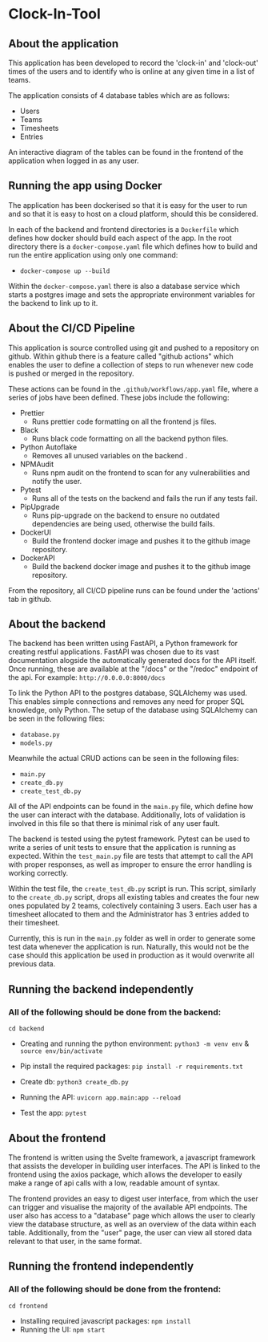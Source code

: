 # Clock-In-Tool

## About the application

This application has been developed to record the 'clock-in' and 'clock-out' times of the users and to identify who is online at any given time in a list of teams.

The application consists of 4 database tables which are as follows:

- Users
- Teams
- Timesheets
- Entries

An interactive diagram of the tables can be found in the frontend of the application when logged in as any user.

## Running the app using Docker

The application has been dockerised so that it is easy for the user to run and so that it is easy to host on a cloud platform, should this be considered.

In each of the backend and frontend directories is a `Dockerfile` which defines how docker should build each aspect of the app. In the root directory there is a `docker-compose.yaml` file which defines how to build and run the entire application using only one command:

- `docker-compose up --build`

Within the `docker-compose.yaml` there is also a database service which starts a postgres image and sets the appropriate environment variables for the backend to link up to it.

## About the CI/CD Pipeline

This application is source controlled using git and pushed to a repository on github. Within github there is a feature called "github actions" which enables the user to define a collection of steps to run whenever new code is pushed or merged in the repository.

These actions can be found in the `.github/workflows/app.yaml` file, where a series of jobs have been defined. These jobs include the following:

- Prettier
  - Runs prettier code formatting on all the frontend js files.
- Black
  - Runs black code formatting on all the backend python files.
- Python Autoflake
  - Removes all unused variables on the backend .
- NPMAudit
  - Runs npm audit on the frontend to scan for any vulnerabilities and notify the user.
- Pytest
  - Runs all of the tests on the backend and fails the run if any tests fail.
- PipUpgrade
  - Runs pip-upgrade on the backend to ensure no outdated dependencies are being used, otherwise the build fails.
- DockerUI
  - Build the frontend docker image and pushes it to the github image repository.
- DockerAPI
  - Build the backend docker image and pushes it to the github image repository.

From the repository, all CI/CD pipeline runs can be found under the 'actions' tab in github.

## About the backend

The backend has been written using FastAPI, a Python framework for creating restful applications. FastAPI was chosen due to its vast documentation alogside the automatically generated docs for the API itself. Once running, these are available at the "/docs" or the "/redoc" endpoint of the api. For example:
`http://0.0.0.0:8000/docs`

To link the Python API to the postgres database, SQLAlchemy was used. This enables simple connections and removes any need for proper SQL knowledge, only Python. The setup of the database using SQLAlchemy can be seen in the following files:

- `database.py`
- `models.py`

Meanwhile the actual CRUD actions can be seen in the following files:

- `main.py`
- `create_db.py`
- `create_test_db.py`

All of the API endpoints can be found in the `main.py` file, which define how the user can interact with the database. Additionally, lots of validation is involved in this file so that there is minimal risk of any user fault.

The backend is tested using the pytest framework. Pytest can be used to write a series of unit tests to ensure that the application is running as expected. Within the `test_main.py` file are tests that attempt to call the API with proper responses, as well as improper to ensure the error handling is working correctly.

Within the test file, the `create_test_db.py` script is run. This script, similarly to the `create_db.py` script, drops all existing tables and creates the four new ones populated by 2 teams, colectively containing 3 users. Each user has a timesheet allocated to them and the Administrator has 3 entries added to their timesheet.

Currently, this is run in the `main.py` folder as well in order to generate some test data whenever the application is run. Naturally, this would not be the case should this application be used in production as it would overwrite all previous data.

## Running the backend independently

### All of the following should be done from the backend:

`cd backend`

- Creating and running the python environment:
  `python3 -m venv env` &
  `source env/bin/activate`

- Pip install the required packages:
  `pip install -r requirements.txt`

- Create db:
  `python3 create_db.py`
- Running the API:
  `uvicorn app.main:app --reload`
- Test the app:
  `pytest`

## About the frontend

The frontend is written using the Svelte framework, a javascript framework that assists the developer in building user interfaces. The API is linked to the frontend using the axios package, which allows the developer to easily make a range of api calls with a low, readable amount of syntax.

The frontend provides an easy to digest user interface, from which the user can trigger and visualise the majority of the available API endpoints. The user also has access to a "database" page which allows the user to clearly view the database structure, as well as an overview of the data within each table. Additionally, from the "user" page, the user can view all stored data relevant to that user, in the same format.

## Running the frontend independently

### All of the following should be done from the frontend:

`cd frontend`

- Installing required javascript packages:
  `npm install`
- Running the UI:
  `npm start`
